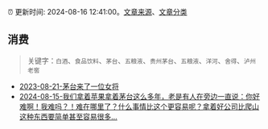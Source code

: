:alarm_clock: 更新时间: 2024-08-16 12:41:00。[文章来源](/README.md)、[文章分类](/TAGS.md)

## 消费


> 关键字：`白酒`、`食品饮料`、`茅台`、`五粮液`、`贵州茅台`、`五粮液`、`洋河`、`舍得`、`泸州老窖`



- [2023-08-21-茅台来了一位女将](https://www.aicaijing.com.cn/article/18587) 
- [2024-08-15-我们拿着苹果拿着茅台这么多年，老是有人在旁边一直说：你好难啊！我难吗？！难在哪里了？什么事情比这个更容易呢？拿着好公司比爬山这种东西要简单甚至容易很多...](https://xueqiu.com/1247347556/301189112) 
